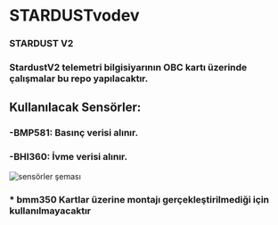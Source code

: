 # STARDUSTvodev
### STARDUST V2


### StardustV2 telemetri bilgisiyarının OBC kartı üzerinde çalışmalar bu repo yapılacaktır.


## Kullanılacak Sensörler:

  
  ### -BMP581: Basınç verisi alınır.
  ### -BHI360: İvme verisi alınır.


![sensörler şeması](https://github.com/user-attachments/assets/9a84269b-a6c9-462f-92bb-a1df75236688)

### * bmm350 Kartlar üzerine montajı gerçekleştirilmediği için kullanılmayacaktır
